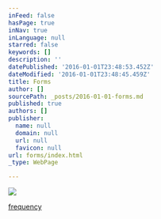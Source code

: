```yaml
---
inFeed: false
hasPage: true
inNav: true
inLanguage: null
starred: false
keywords: []
description: ''
datePublished: '2016-01-01T23:48:53.452Z'
dateModified: '2016-01-01T23:48:45.459Z'
title: Forms
author: []
sourcePath: _posts/2016-01-01-forms.md
published: true
authors: []
publisher:
  name: null
  domain: null
  url: null
  favicon: null
url: forms/index.html
_type: WebPage

---
```

![](https://the-grid-user-content.s3-us-west-2.amazonaws.com/a718d19d-2a30-49ce-bd69-4e3901998ac7.png)

[frequency][0]

[0]: https://forms.zohopublic.com/teddy/form/NewClients/formperma/5bBEB30A258587F51EB1D64H4